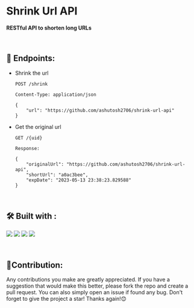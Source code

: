 # Shrink Url API

**RESTful API to shorten long URLs**

<br>


## 🚀 Endpoints:

- Shrink the url 
  
  ``` 
  POST /shrink
  ```
  ```
  Content-Type: application/json

  {
      "url": "https://github.com/ashutosh2706/shrink-url-api" 
  }
  ```

- Get the original url
  
  ``` 
  GET /{uid}
  ```
  ```
  Response:

  {
      "originalUrl": "https://github.com/ashutosh2706/shrink-url-api",
      "shortUrl": "a0ac3bee",
      "expDate": "2023-05-13 23:38:23.829588"
  }
  ```


<br>

## 🛠️ Built with :
<img src="https://img.shields.io/badge/java-%23ED8B00.svg?style=for-the-badge&logo=openjdk&logoColor=white"/> <img src="https://img.shields.io/badge/Spring-6DB33F?style=for-the-badge&logo=spring&logoColor=white"/> <img src="https://img.shields.io/badge/Hibernate-59666C?style=for-the-badge&logo=Hibernate&logoColor=white"/> <img src="https://img.shields.io/badge/mysql-%2300f.svg?style=for-the-badge&logo=mysql&logoColor=white"/>

<br>

## 📝Contribution:

Any contributions you make are greatly appreciated. If you have a suggestion that would make this better, please fork the repo and create a pull request. You can also simply open an issue if found any bug. Don't forget to give the project a star! Thanks again!😊

<br>